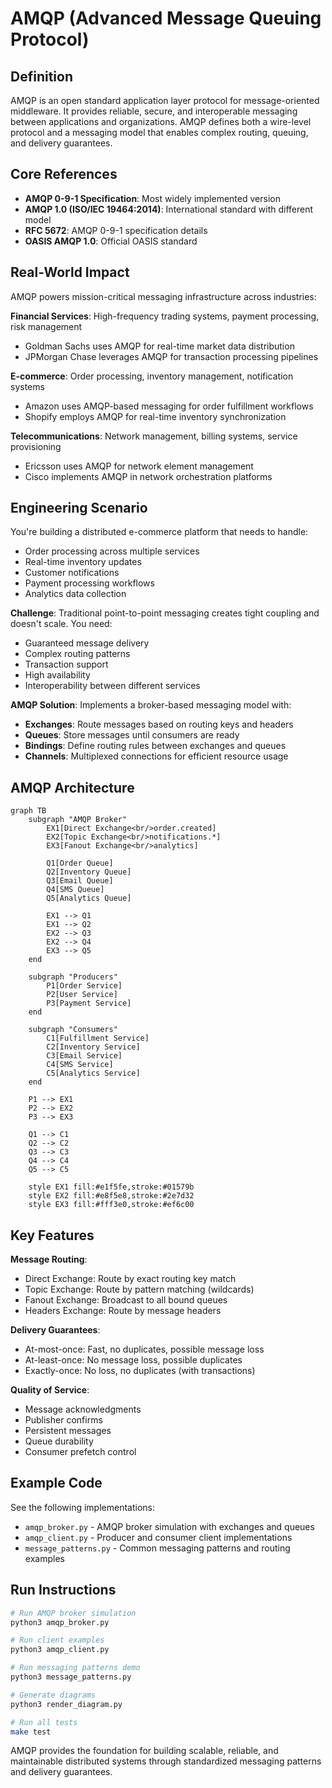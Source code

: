 # AMQP (Advanced Message Queuing Protocol)

## Definition

AMQP is an open standard application layer protocol for message-oriented middleware. It provides reliable, secure, and interoperable messaging between applications and organizations. AMQP defines both a wire-level protocol and a messaging model that enables complex routing, queuing, and delivery guarantees.

## Core References

- **AMQP 0-9-1 Specification**: Most widely implemented version
- **AMQP 1.0 (ISO/IEC 19464:2014)**: International standard with different model
- **RFC 5672**: AMQP 0-9-1 specification details
- **OASIS AMQP 1.0**: Official OASIS standard

## Real-World Impact

AMQP powers mission-critical messaging infrastructure across industries:

**Financial Services**: High-frequency trading systems, payment processing, risk management
- Goldman Sachs uses AMQP for real-time market data distribution
- JPMorgan Chase leverages AMQP for transaction processing pipelines

**E-commerce**: Order processing, inventory management, notification systems
- Amazon uses AMQP-based messaging for order fulfillment workflows
- Shopify employs AMQP for real-time inventory synchronization

**Telecommunications**: Network management, billing systems, service provisioning
- Ericsson uses AMQP for network element management
- Cisco implements AMQP in network orchestration platforms

## Engineering Scenario

You're building a distributed e-commerce platform that needs to handle:
- Order processing across multiple services
- Real-time inventory updates
- Customer notifications
- Payment processing workflows
- Analytics data collection

**Challenge**: Traditional point-to-point messaging creates tight coupling and doesn't scale. You need:
- Guaranteed message delivery
- Complex routing patterns
- Transaction support
- High availability
- Interoperability between different services

**AMQP Solution**: Implements a broker-based messaging model with:
- **Exchanges**: Route messages based on routing keys and headers
- **Queues**: Store messages until consumers are ready
- **Bindings**: Define routing rules between exchanges and queues
- **Channels**: Multiplexed connections for efficient resource usage

## AMQP Architecture

```mermaid
graph TB
    subgraph "AMQP Broker"
        EX1[Direct Exchange<br/>order.created]
        EX2[Topic Exchange<br/>notifications.*]
        EX3[Fanout Exchange<br/>analytics]
        
        Q1[Order Queue]
        Q2[Inventory Queue]
        Q3[Email Queue]
        Q4[SMS Queue]
        Q5[Analytics Queue]
        
        EX1 --> Q1
        EX1 --> Q2
        EX2 --> Q3
        EX2 --> Q4
        EX3 --> Q5
    end
    
    subgraph "Producers"
        P1[Order Service]
        P2[User Service]
        P3[Payment Service]
    end
    
    subgraph "Consumers"
        C1[Fulfillment Service]
        C2[Inventory Service]
        C3[Email Service]
        C4[SMS Service]
        C5[Analytics Service]
    end
    
    P1 --> EX1
    P2 --> EX2
    P3 --> EX3
    
    Q1 --> C1
    Q2 --> C2
    Q3 --> C3
    Q4 --> C4
    Q5 --> C5
    
    style EX1 fill:#e1f5fe,stroke:#01579b
    style EX2 fill:#e8f5e8,stroke:#2e7d32
    style EX3 fill:#fff3e0,stroke:#ef6c00
```

## Key Features

**Message Routing**:
- Direct Exchange: Route by exact routing key match
- Topic Exchange: Route by pattern matching (wildcards)
- Fanout Exchange: Broadcast to all bound queues
- Headers Exchange: Route by message headers

**Delivery Guarantees**:
- At-most-once: Fast, no duplicates, possible message loss
- At-least-once: No message loss, possible duplicates
- Exactly-once: No loss, no duplicates (with transactions)

**Quality of Service**:
- Message acknowledgments
- Publisher confirms
- Persistent messages
- Queue durability
- Consumer prefetch control

## Example Code

See the following implementations:

- `amqp_broker.py` - AMQP broker simulation with exchanges and queues
- `amqp_client.py` - Producer and consumer client implementations
- `message_patterns.py` - Common messaging patterns and routing examples

## Run Instructions

```bash
# Run AMQP broker simulation
python3 amqp_broker.py

# Run client examples
python3 amqp_client.py

# Run messaging patterns demo
python3 message_patterns.py

# Generate diagrams
python3 render_diagram.py

# Run all tests
make test
```

AMQP provides the foundation for building scalable, reliable, and maintainable distributed systems through standardized messaging patterns and delivery guarantees.
